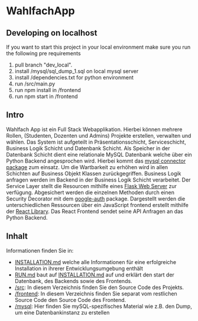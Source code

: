 # WahlfachApp

## Developing on localhost
If you want to start this project in your local environment make sure you run the following pre requirements

1. pull branch "dev_local".
2. install /mysql/sql_dump_1.sql on local mysql server
3. install /dependencies.txt for python environment 
4. run /src/main.py
5. run npm install in /frontend
6. run npm start in /frontend


## Intro
Wahlfach App ist ein Full Stack Webapplikation. Hierbei können mehrere Rollen, (Studenten, Dozenten und Admins) Projekte erstellen, verwalten und wählen. Das System ist aufgeteilt in Präsentationsschicht, Serviceschicht, Business Logik Schicht und Datenbank Schicht. Als Speicher in der Datenbank Schicht dient eine relationale MySQL Datenbank welche über ein Python Backend angesprochen wird. Hierbei kommt das [mysql connector package](https://dev.mysql.com/doc/connector-python/en/) zum einsatz. Um die Wartbarkeit zu erhöhen wird in allen Schichten auf Business Objekt Klassen zurückgegriffen. Business Logik anfragen werden im Backend in der Business Logik Schicht verarbeitet. Der Service Layer stellt die Resourcen mithilfe eines [Flask Web Server](https://flask.palletsprojects.com/en/1.1.x/) zur verfügung. Abgesichert werden die einzelnen Methoden durch einen Security Decorator mit dem [google-auth](https://google-auth.readthedocs.io/en/latest/) package.
Dargestellt werden die unterschiedlichen Ressourcen über ein JavaScript frontend erstellt mithilfe der [React Library](https://reactjs.org/). Das React Frontend sendet seine API Anfragen an das Python Backend. 

## Inhalt
Informationen finden Sie in:
- [INSTALLATION.md](INSTALLATION.md) welche alle Informationen für eine erfolgreiche Installation in ihrerer Entwicklungsumgebung enthält
- [RUN.md](RUN.md) baut auf [INSTALLATION.md](INSTALLATION.md) auf und erklärt den start der Datenbank, des Backends sowie des Frontends.
- [/src](/src): In diesem Verzeichnis finden Sie den Source Code des Projekts.
- [/frontend](/frontend): In diesem Verzeichnis finden Sie separat vom restlichen Source Code den Source Code des Frontend.
- [/mysql](/mysql): Hier finden Sie mySQL-spezifisches Material wie z.B. den Dump, um eine Datenbankinstanz zu erstellen
